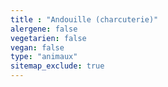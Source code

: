 ```yaml
---
title : "Andouille (charcuterie)"
alergene: false
vegetarien: false
vegan: false
type: "animaux"
sitemap_exclude: true
--- 
```

